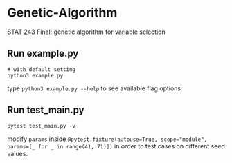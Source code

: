 # Genetic-Algorithm
STAT 243 Final: genetic algorithm for variable selection

## Run example.py
```
# with default setting
python3 example.py
```
type `python3 example.py --help` to see available flag options


## Run test_main.py
```
pytest test_main.py -v
```
modify `params` inside `@pytest.fixture(autouse=True, scope="module", params=[_ for _ in range(41, 71)])` 
in order to test cases on different seed values.

